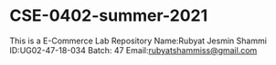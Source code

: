 # CSE-0402-summer-2021
This is a E-Commerce Lab Repository
Name:Rubyat Jesmin Shammi
ID:UG02-47-18-034
Batch: 47
Email:rubyatshammiss@gmail.com
